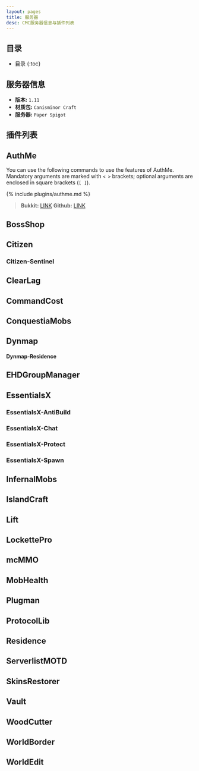 ```yaml
---
layout: pages
title: 服务器
desc: CMC服务器信息与插件列表
---
```


## 目录

* 目录
{:toc}

## 服务器信息

- **版本:** `1.11`
- **材质包:** `Canisminor Craft`
- **服务器:** `Paper Spigot`

## 插件列表

## AuthMe

You can use the following commands to use the features of AuthMe. Mandatory arguments are marked with `< >`
brackets; optional arguments are enclosed in square brackets (`[ ]`).

{% include plugins/authme.md %}

> **Bukkit:** [LINK](https://dev.bukkit.org/projects/authme-reloaded?gameCategorySlug=bukkit-plugins&projectID=36083)
**Github:** [LINK](https://github.com/AuthMe/AuthMeReloaded)

## BossShop

## Citizen

### Citizen-Sentinel

## ClearLag

## CommandCost

## ConquestiaMobs

## Dynmap

#### Dynmap-Residence

## EHDGroupManager

## EssentialsX

### EssentialsX-AntiBuild

### EssentialsX-Chat

### EssentialsX-Protect

### EssentialsX-Spawn

## InfernalMobs

## IslandCraft

## Lift

## LockettePro

## mcMMO

## MobHealth

## Plugman

## ProtocolLib

## Residence

## ServerlistMOTD

## SkinsRestorer

## Vault

## WoodCutter

## WorldBorder

## WorldEdit